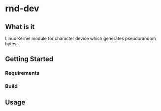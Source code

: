 # rnd-dev
## What is it
Linux Kernel module for character device which generates pseudorandom bytes.

## Getting Started
### Requirements


### Build

## Usage

